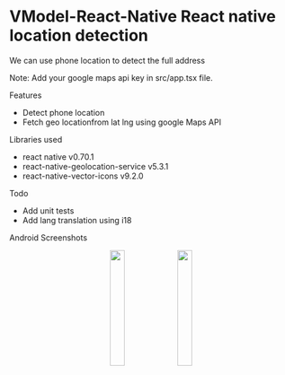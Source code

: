 # VModel-React-Native React native location detection
We can use phone location to detect the full address

Note: Add your google maps api key in src/app.tsx file.

Features
* Detect phone location
* Fetch geo locationfrom lat lng using google Maps API 

Libraries used
* react native v0.70.1
* react-native-geolocation-service v5.3.1
* react-native-vector-icons v9.2.0

Todo
* Add unit tests
* Add lang translation using i18

Android Screenshots
<p align="center" width="100%">
    <img width="23%" src="https://github.com/manjotdhiman/VModel/blob/main/screenshot-1664727526535.png?raw=true">
    <img width="23%" src="https://github.com/manjotdhiman/VModel/blob/main/screenshot-1664727625934.png?raw=true">
  </p>

